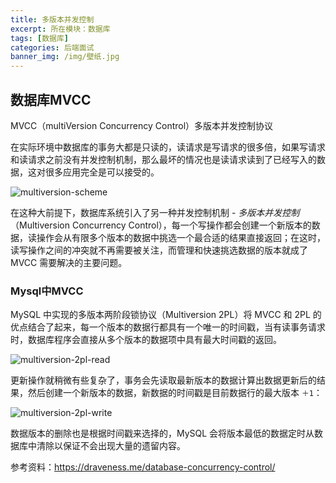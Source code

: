 ```yaml
---
title: 多版本并发控制
excerpt: 所在模块：数据库
tags: [数据库]
categories: 后端面试
banner_img: /img/壁纸.jpg
---
```


## 数据库MVCC

MVCC（multiVersion Concurrency Control）多版本并发控制协议

​	在实际环境中数据库的事务大都是只读的，读请求是写请求的很多倍，如果写请求和读请求之前没有并发控制机制，那么最坏的情况也是读请求读到了已经写入的数据，这对很多应用完全是可以接受的。

![multiversion-scheme](https://img.draveness.me/2017-10-02-multiversion-scheme.png)

在这种大前提下，数据库系统引入了另一种并发控制机制 - *多版本并发控制*（Multiversion Concurrency Control），每一个写操作都会创建一个新版本的数据，读操作会从有限多个版本的数据中挑选一个最合适的结果直接返回；在这时，读写操作之间的冲突就不再需要被关注，而管理和快速挑选数据的版本就成了 MVCC 需要解决的主要问题。



### Mysql中MVCC

MySQL 中实现的多版本两阶段锁协议（Multiversion 2PL）将 MVCC 和 2PL 的优点结合了起来，每一个版本的数据行都具有一个唯一的时间戳，当有读事务请求时，数据库程序会直接从多个版本的数据项中具有最大时间戳的返回。

![multiversion-2pl-read](https://img.draveness.me/2017-10-02-multiversion-2pl-read.png)

更新操作就稍微有些复杂了，事务会先读取最新版本的数据计算出数据更新后的结果，然后创建一个新版本的数据，新数据的时间戳是目前数据行的最大版本 `＋1`：

![multiversion-2pl-write](https://img.draveness.me/2017-10-02-multiversion-2pl-write.png)

数据版本的删除也是根据时间戳来选择的，MySQL 会将版本最低的数据定时从数据库中清除以保证不会出现大量的遗留内容。

参考资料：https://draveness.me/database-concurrency-control/
